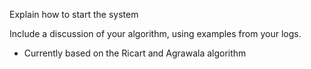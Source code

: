 Explain how to start the system

Include a discussion of your algorithm, using examples from your logs.
- Currently based on the Ricart and Agrawala algorithm
